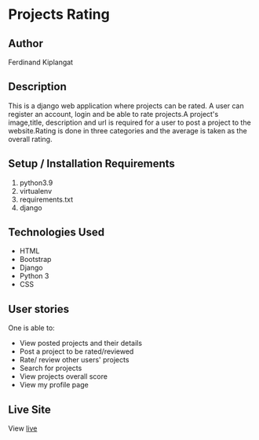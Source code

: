 # Projects Rating
## Author
Ferdinand Kiplangat
## Description
This is a django web application where projects can be rated. A user can register an account, login and be able to rate projects.A project's image,title, description and url is required for a user to post a project to the website.Rating is done in three categories and the average is taken as the overall rating.

## Setup / Installation Requirements
1. python3.9
2. virtualenv
3. requirements.txt
4. django


## Technologies Used
* HTML
* Bootstrap
* Django
* Python 3
* CSS

## User stories
One is able to: 

* View posted projects and their details
* Post a project to be rated/reviewed
* Rate/ review other users' projects
* Search for projects 
* View projects overall score
* View my profile page

## Live Site
View [live]()
